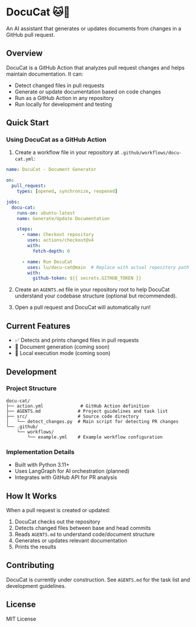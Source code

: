 # DocuCat 🐱📄

An AI assistant that generates or updates documents from changes in a GitHub pull request.

## Overview

DocuCat is a GitHub Action that analyzes pull request changes and helps maintain documentation. It can:
- Detect changed files in pull requests
- Generate or update documentation based on code changes
- Run as a GitHub Action in any repository
- Run locally for development and testing

## Quick Start

### Using DocuCat as a GitHub Action

1. Create a workflow file in your repository at `.github/workflows/docu-cat.yml`:

```yaml
name: DocuCat - Document Generator

on:
  pull_request:
    types: [opened, synchronize, reopened]

jobs:
  docu-cat:
    runs-on: ubuntu-latest
    name: Generate/Update Documentation

    steps:
      - name: Checkout repository
        uses: actions/checkout@v4
        with:
          fetch-depth: 0

      - name: Run DocuCat
        uses: lu/docu-cat@main  # Replace with actual repository path
        with:
          github-token: ${{ secrets.GITHUB_TOKEN }}
```

2. Create an `AGENTS.md` file in your repository root to help DocuCat understand your codebase structure (optional but recommended).

3. Open a pull request and DocuCat will automatically run!

## Current Features

- ✅ Detects and prints changed files in pull requests
- 🚧 Document generation (coming soon)
- 🚧 Local execution mode (coming soon)

## Development

### Project Structure

```
docu-cat/
├── action.yml              # GitHub Action definition
├── AGENTS.md              # Project guidelines and task list
├── src/                   # Source code directory
│   └── detect_changes.py  # Main script for detecting PR changes
└── .github/
    └── workflows/
        └── example.yml    # Example workflow configuration
```

### Implementation Details

- Built with Python 3.11+
- Uses LangGraph for AI orchestration (planned)
- Integrates with GitHub API for PR analysis

## How It Works

When a pull request is created or updated:

1. DocuCat checks out the repository
2. Detects changed files between base and head commits
3. Reads `AGENTS.md` to understand code/document structure
4. Generates or updates relevant documentation
5. Prints the results

## Contributing

DocuCat is currently under construction. See `AGENTS.md` for the task list and development guidelines.

## License

MIT License
